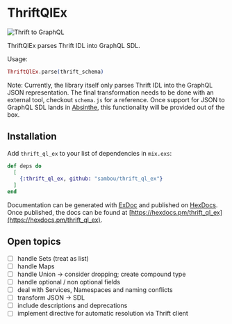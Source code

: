 # ThriftQlEx

![Thrift to GraphQL](/images/thrift_to_graphql.png)

ThriftQlEx parses Thrift IDL into GraphQL SDL.

Usage:

```Elixir
ThriftQlEx.parse(thrift_schema)
```

Note: Currently, the library itself only parses Thrift IDL into the GraphQL JSON representation. The final transformation needs to be done with an external tool, checkout `schema.js` for a reference. Once support for JSON to GraphQL SDL lands in [Absinthe](https://github.com/absinthe-graphql/absinthe), this functionality will be provided out of the box.

## Installation

Add `thrift_ql_ex` to your list of dependencies in `mix.exs`:

```elixir
def deps do
  [
    {:thrift_ql_ex, github: "sambou/thrift_ql_ex"}
  ]
end
```

Documentation can be generated with [ExDoc](https://github.com/elixir-lang/ex_doc)
and published on [HexDocs](https://hexdocs.pm). Once published, the docs can
be found at [https://hexdocs.pm/thrift_ql_ex](https://hexdocs.pm/thrift_ql_ex).

## Open topics

- [ ] handle Sets (treat as list)
- [ ] handle Maps
- [ ] handle Union -> consider dropping; create compound type
- [ ] handle optional / non optional fields
- [ ] deal with Services, Namespaces and naming conflicts
- [ ] transform JSON -> SDL
- [ ] include descriptions and deprecations
- [ ] implement directive for automatic resolution via Thrift client
